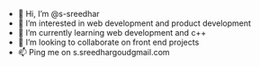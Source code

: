 - 👋 Hi, I’m @s-sreedhar
- 👀 I’m interested in web development and product development 
- 🌱 I’m currently learning web development and c++
- 💞️ I’m looking to collaborate on front end projects
- 📫 Ping me on s.sreedhargoudgmail.com

<!---
s-sreedhar/s-sreedhar is a ✨ special ✨ repository because its `README.md` (this file) appears on your GitHub profile.
You can click the Preview link to take a look at your changes.
--->
